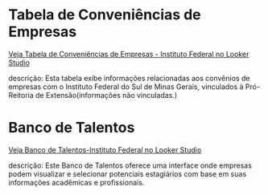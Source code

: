 # Tabela de Conveniências de Empresas

[Veja Tabela de Conveniências de Empresas - Instituto Federal no Looker Studio](https://lookerstudio.google.com/embed/reporting/2f9b555c-7f38-472f-9a86-a0cb6005059d/page/A) <div>
descrição: Esta tabela exibe informações relacionadas aos convênios de empresas com o Instituto Federal do Sul de Minas Gerais, vinculados à Pró-Reitoria de Extensão(informações não vinculadas.)</div>

# Banco de Talentos
  [Veja Banco de Talentos-Instituto Federal no Looker Studio](https://lookerstudio.google.com/reporting/c4ba7233-ec65-49ed-b70e-c0268d60215b)<div>
descrição: Este Banco de Talentos oferece uma interface onde empresas podem visualizar e selecionar potenciais estagiários com base em suas informações acadêmicas e profissionais.
    </div> 
</div>


